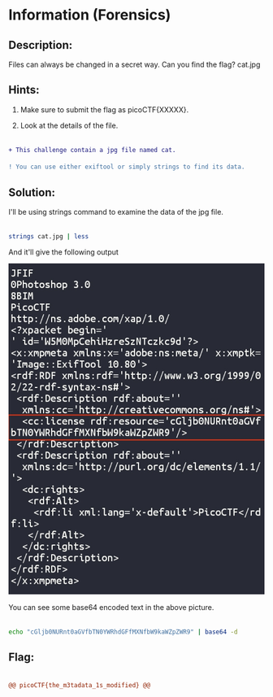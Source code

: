 # Information (Forensics)

## Description:

Files can always be changed in a secret way. Can you find the flag? cat.jpg

## Hints:

1. Make sure to submit the flag as picoCTF{XXXXX}.

2. Look at the details of the file.

```diff

+ This challenge contain a jpg file named cat.

! You can use either exiftool or simply strings to find its data.

```

## Solution:

I'll be using strings command to examine the data of the jpg file.

```bash

strings cat.jpg | less

```

And it'll give the following output

![alt text](https://github.com/RajAryan010/CTF_Writeup/raw/main/Pico_ctf/forensic/information/strings_output.jpg)

You can see some base64 encoded text in the above picture.

```bash

echo "cGljb0NURnt0aGVfbTN0YWRhdGFfMXNfbW9kaWZpZWR9" | base64 -d

```

## Flag:

```diff

@@ picoCTF{the_m3tadata_1s_modified} @@

```
